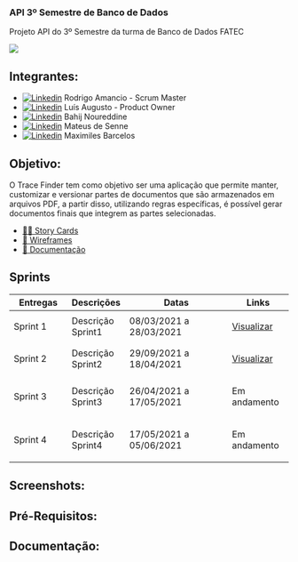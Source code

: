 ### API 3º Semestre de Banco de Dados
Projeto API do 3º Semestre da turma de Banco de Dados FATEC

![](https://user-images.githubusercontent.com/18652465/111547833-88631a00-8758-11eb-863c-ccf1e6e93f39.png)

## Integrantes:

- [![Linkedin](https://img.shields.io/badge/LinkedIn-blue?style=for-the-badge&logo=Linkedin)](https://www.linkedin.com/in/rodrigo-am%C3%A2ncio-do-prado-ten%C3%B3rio-a56641174) Rodrigo Amancio - Scrum Master
- [![Linkedin](https://img.shields.io/badge/LinkedIn-blue?style=for-the-badge&logo=Linkedin)](https://www.linkedin.com/in/luisaugustosb) Luís Augusto - Product Owner
- [![Linkedin](https://img.shields.io/badge/LinkedIn-blue?style=for-the-badge&logo=Linkedin)](https://www.linkedin.com/in/bahij-noureddine-941b681b7/) Bahij Noureddine
- [![Linkedin](https://img.shields.io/badge/LinkedIn-blue?style=for-the-badge&logo=Linkedin)](https://www.linkedin.com/in/mateus-senne-172905149) Mateus de Senne
- [![Linkedin](https://img.shields.io/badge/LinkedIn-blue?style=for-the-badge&logo=Linkedin)](https://www.linkedin.com/in/maxx-barcelos-aaa106b2) Maximiles Barcelos
 
 ## Objetivo:
 O Trace Finder tem como objetivo ser uma aplicação que permite manter, customizar e versionar partes de documentos que são armazenados em arquivos PDF, a partir disso, utilizando regras específicas, é possível gerar documentos finais que integrem as partes selecionadas.
 
 
 - [👨‍💻 Story Cards](https://github.com/MaXximiles/API-3SEM/tree/main/User%20Story%20Cards)
 - [📏 Wireframes](https://github.com/MaXximiles/API-3SEM/tree/main/Wireframes)
 - [📃 Documentação](https://github.com/MaXximiles/API-3SEM/tree/main/Documenta%C3%A7%C3%A3o)
 
<h2>Sprints</h2>
       <table>
              <thead>
                     <th width=100px>Entregas</th>
                     <th>Descrições</th>
                     <th width=215px>Datas</th>
                     <th width=100px>Links</th>
              </thead>
              <tbody>
                     <tr>
                            <td>Sprint 1</td>
                            <td>Descrição Sprint1 </td>
                            <td>08/03/2021 a 28/03/2021</td>
                            <td><p><a href="https://github.com/BahijNoureddine/testeAPI3sem/blob/sprint-1/readme.md">Visualizar</a></p></td>
                     </tr>
                     <tr>
                            <td>Sprint 2</td>
                            <td>Descrição Sprint2</td>
                            <td>29/09/2021 a 18/04/2021</td>
                            <td><p><a href="https://github.com/BahijNoureddine/testeAPI3sem/blob/sprint-2/readme.md">Visualizar</a></p></td>
                     </tr>
                     <tr>
                            <td>Sprint 3</td>
                            <td>Descrição Sprint3</td>
                            <td>26/04/2021 a 17/05/2021</td>
                            <td><p>Em andamento</p></td>
                     </tr>
                      <tr>
                            <td>Sprint 4</td>
                            <td>Descrição Sprint4</td>
                            <td>17/05/2021 a 05/06/2021</td>
                            <td><p>Em andamento</p></td>
                     </tr>
              </tbody>
       </table>
       
  ## Screenshots:     
       
 ## Pré-Requisitos:
 
 ## Documentação:
